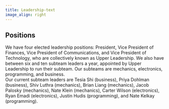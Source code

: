 ```yaml
---
title: Leadership-text
image_align: right
---
```


## Positions
We have four elected leadership positions: President, Vice President of Finances, Vice President of Communications, and Vice President of Technology, who are collectively known as Upper Leadership. We also have between six and ten subteam leaders a year, appointed by Upper Leadership to run their subteam. Our subteams are mechanics, electronics, programming, and business.  
Our current subteam leaders are Tesia Shi (business), Priya Dohlman (business), Shiv Luthra (mechanics), Brian Liang (mechanics), Jacob Palosky (mechanics), Nate Klein (mechanics), Carter Wilson (electronics), Ryan Emadi (electronics), Justin Hudis (programming), and Nate Kelkay (programming).
